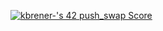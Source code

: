 [![kbrener-'s 42 push_swap Score](https://badge42.coday.fr/api/v2/clvc5u5k11971901p4e3qam41c/project/3576387)](https://github.com/Coday-meric/badge42)
